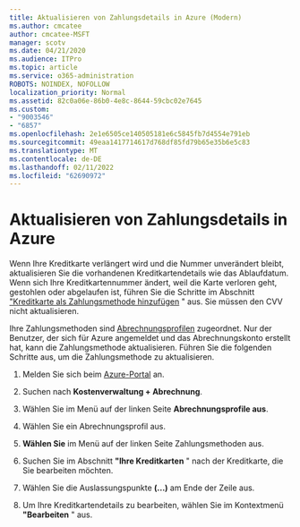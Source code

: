 ```yaml
---
title: Aktualisieren von Zahlungsdetails in Azure (Modern)
ms.author: cmcatee
author: cmcatee-MSFT
manager: scotv
ms.date: 04/21/2020
ms.audience: ITPro
ms.topic: article
ms.service: o365-administration
ROBOTS: NOINDEX, NOFOLLOW
localization_priority: Normal
ms.assetid: 82c0a06e-86b0-4e8c-8644-59cbc02e7645
ms.custom:
- "9003546"
- "6857"
ms.openlocfilehash: 2e1e6505ce140505181e6c5845fb7d4554e791eb
ms.sourcegitcommit: 49eaa1417714617d768df85fd79b65e35b6e5c83
ms.translationtype: MT
ms.contentlocale: de-DE
ms.lasthandoff: 02/11/2022
ms.locfileid: "62690972"
---
```

# <a name="update-payment-details-in-azure"></a>Aktualisieren von Zahlungsdetails in Azure

Wenn Ihre Kreditkarte verlängert wird und die Nummer unverändert bleibt, aktualisieren Sie die vorhandenen Kreditkartendetails wie das Ablaufdatum. Wenn sich Ihre Kreditkartennummer ändert, weil die Karte verloren geht, gestohlen oder abgelaufen ist, führen Sie die Schritte im Abschnitt ["Kreditkarte als Zahlungsmethode hinzufügen](https://docs.microsoft.com/azure/cost-management-billing/manage/change-credit-card?WT.mc_id=Portal-Microsoft_Azure_Support#addcard) " aus. Sie müssen den CVV nicht aktualisieren.

Ihre Zahlungsmethoden sind [Abrechnungsprofilen](https://docs.microsoft.com/azure/billing/billing-how-to-change-credit-card?WT.mc_id=Portal-Microsoft_Azure_Support#change-payment-method-for-a-billing-profile) zugeordnet. Nur der Benutzer, der sich für Azure angemeldet und das Abrechnungskonto erstellt hat, kann die Zahlungsmethode aktualisieren. Führen Sie die folgenden Schritte aus, um die Zahlungsmethode zu aktualisieren.

1. Melden Sie sich beim [Azure-Portal](https://portal.azure.com/) an.

2. Suchen nach **Kostenverwaltung + Abrechnung**.

3. Wählen Sie im Menü auf der linken Seite **Abrechnungsprofile aus**.

4. Wählen Sie ein Abrechnungsprofil aus.

5. **Wählen Sie** im Menü auf der linken Seite Zahlungsmethoden aus.

6. Suchen Sie im Abschnitt **"Ihre Kreditkarten** " nach der Kreditkarte, die Sie bearbeiten möchten.
7. Wählen Sie die Auslassungspunkte **(...)** am Ende der Zeile aus.

8. Um Ihre Kreditkartendetails zu bearbeiten, wählen Sie im Kontextmenü  **"Bearbeiten**  " aus.
